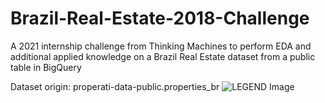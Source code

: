 # Brazil-Real-Estate-2018-Challenge
A 2021 internship challenge from Thinking Machines to perform EDA and additional applied knowledge on a Brazil Real Estate dataset from a public table in BigQuery

Dataset origin: properati-data-public.properties_br
![LEGEND Image](https://raw.githubusercontent.com/username/repository/main/LEGEND.png](https://github.com/vincemisalucha/Brazil-Real-Estate-2018-Challenge/blob/main/LEGEND.png)https://github.com/vincemisalucha/Brazil-Real-Estate-2018-Challenge/blob/main/LEGEND.png)



